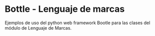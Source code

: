 # Bottle - Lenguaje de marcas

Ejemplos de uso del python web framework  Bootle para las clases del módulo de Lenguaje de Marcas.
